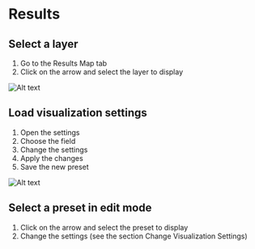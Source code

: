 
# Results

## Select a layer

1. Go to the Results Map tab
2. Click on the arrow and select the layer to display

![Alt text](/results_3.png)

## Load visualization settings

1. Open the settings
2. Choose the field
3. Change the settings
4. Apply the changes
5. Save the new preset

![Alt text](/results_2.png)

## Select a preset in edit mode

1. Click on the arrow and select the preset to display
2. Change the settings (see the section Change Visualization Settings)


